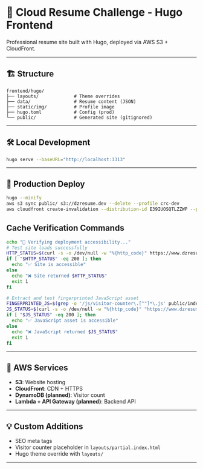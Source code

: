# 🌟 Cloud Resume Challenge - Hugo Frontend

Professional resume site built with Hugo, deployed via AWS S3 + CloudFront.

---

## 🏗️ Structure
```
frontend/hugo/
├── layouts/             # Theme overrides
├── data/                # Resume content (JSON)
├── static/img/          # Profile image
├── hugo.toml            # Config (prod)
└── public/              # Generated site (gitignored)
```

---

## 🛠️ Local Development
```bash
hugo serve --baseURL="http://localhost:1313"
```

---

## 🚀 Production Deploy
```bash
hugo --minify
aws s3 sync public/ s3://dzresume.dev --delete --profile crc-dev
aws cloudfront create-invalidation --distribution-id E39IUOSQTLZZWP --paths "/*" --profile crc-dev
```

## Cache Verification Commands
```bash
echo "🧪 Verifying deployment accessibility..."
# Test site loads successfully
HTTP_STATUS=$(curl -s -o /dev/null -w "%{http_code}" https://www.dzresume.dev/)
if [ "$HTTP_STATUS" -eq 200 ]; then
  echo "✅ Site is accessible"
else
  echo "❌ Site returned $HTTP_STATUS"
  exit 1
fi

# Extract and test fingerprinted JavaScript asset
FINGERPRINTED_JS=$(grep -o '/js/visitor-counter\.[^"]*\.js' public/index.html)
JS_STATUS=$(curl -s -o /dev/null -w "%{http_code}" "https://www.dzresume.dev${FINGERPRINTED_JS}")
if [ "$JS_STATUS" -eq 200 ]; then
  echo "✅ JavaScript asset is accessible"
else
  echo "❌ JavaScript returned $JS_STATUS"
  exit 1
fi
```

---

## 🔧 AWS Services
- **S3**: Website hosting
- **CloudFront**: CDN + HTTPS
- **DynamoDB (planned)**: Visitor count
- **Lambda + API Gateway (planned)**: Backend API

---

## 💡 Custom Additions
- SEO meta tags
- Visitor counter placeholder in `layouts/partial.index.html`
- Hugo theme override with `layouts/`

---
